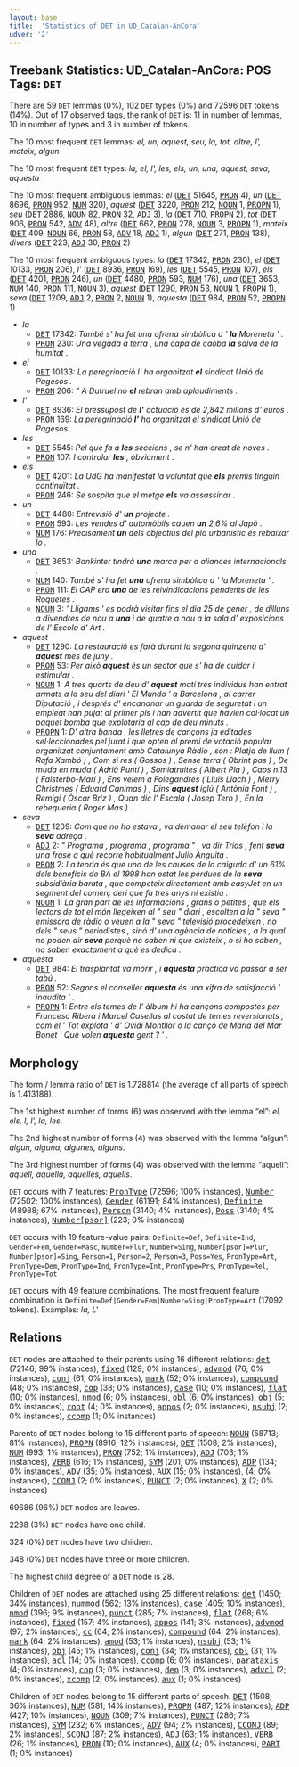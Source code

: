 ```yaml
---
layout: base
title:  'Statistics of DET in UD_Catalan-AnCora'
udver: '2'
---
```


## Treebank Statistics: UD_Catalan-AnCora: POS Tags: `DET`

There are 59 `DET` lemmas (0%), 102 `DET` types (0%) and 72596 `DET` tokens (14%).
Out of 17 observed tags, the rank of `DET` is: 11 in number of lemmas, 10 in number of types and 3 in number of tokens.

The 10 most frequent `DET` lemmas: <em>el, un, aquest, seu, la, tot, altre, l', mateix, algun</em>

The 10 most frequent `DET` types:  <em>la, el, l', les, els, un, una, aquest, seva, aquesta</em>

The 10 most frequent ambiguous lemmas: <em>el</em> (<tt><a href="ca_ancora-pos-DET.html">DET</a></tt> 51645, <tt><a href="ca_ancora-pos-PRON.html">PRON</a></tt> 4), <em>un</em> (<tt><a href="ca_ancora-pos-DET.html">DET</a></tt> 8696, <tt><a href="ca_ancora-pos-PRON.html">PRON</a></tt> 952, <tt><a href="ca_ancora-pos-NUM.html">NUM</a></tt> 320), <em>aquest</em> (<tt><a href="ca_ancora-pos-DET.html">DET</a></tt> 3220, <tt><a href="ca_ancora-pos-PRON.html">PRON</a></tt> 212, <tt><a href="ca_ancora-pos-NOUN.html">NOUN</a></tt> 1, <tt><a href="ca_ancora-pos-PROPN.html">PROPN</a></tt> 1), <em>seu</em> (<tt><a href="ca_ancora-pos-DET.html">DET</a></tt> 2886, <tt><a href="ca_ancora-pos-NOUN.html">NOUN</a></tt> 82, <tt><a href="ca_ancora-pos-PRON.html">PRON</a></tt> 32, <tt><a href="ca_ancora-pos-ADJ.html">ADJ</a></tt> 3), <em>la</em> (<tt><a href="ca_ancora-pos-DET.html">DET</a></tt> 710, <tt><a href="ca_ancora-pos-PROPN.html">PROPN</a></tt> 2), <em>tot</em> (<tt><a href="ca_ancora-pos-DET.html">DET</a></tt> 906, <tt><a href="ca_ancora-pos-PRON.html">PRON</a></tt> 542, <tt><a href="ca_ancora-pos-ADV.html">ADV</a></tt> 48), <em>altre</em> (<tt><a href="ca_ancora-pos-DET.html">DET</a></tt> 662, <tt><a href="ca_ancora-pos-PRON.html">PRON</a></tt> 278, <tt><a href="ca_ancora-pos-NOUN.html">NOUN</a></tt> 3, <tt><a href="ca_ancora-pos-PROPN.html">PROPN</a></tt> 1), <em>mateix</em> (<tt><a href="ca_ancora-pos-DET.html">DET</a></tt> 409, <tt><a href="ca_ancora-pos-NOUN.html">NOUN</a></tt> 66, <tt><a href="ca_ancora-pos-PRON.html">PRON</a></tt> 58, <tt><a href="ca_ancora-pos-ADV.html">ADV</a></tt> 18, <tt><a href="ca_ancora-pos-ADJ.html">ADJ</a></tt> 1), <em>algun</em> (<tt><a href="ca_ancora-pos-DET.html">DET</a></tt> 271, <tt><a href="ca_ancora-pos-PRON.html">PRON</a></tt> 138), <em>divers</em> (<tt><a href="ca_ancora-pos-DET.html">DET</a></tt> 223, <tt><a href="ca_ancora-pos-ADJ.html">ADJ</a></tt> 30, <tt><a href="ca_ancora-pos-PRON.html">PRON</a></tt> 2)

The 10 most frequent ambiguous types:  <em>la</em> (<tt><a href="ca_ancora-pos-DET.html">DET</a></tt> 17342, <tt><a href="ca_ancora-pos-PRON.html">PRON</a></tt> 230), <em>el</em> (<tt><a href="ca_ancora-pos-DET.html">DET</a></tt> 10133, <tt><a href="ca_ancora-pos-PRON.html">PRON</a></tt> 206), <em>l'</em> (<tt><a href="ca_ancora-pos-DET.html">DET</a></tt> 8936, <tt><a href="ca_ancora-pos-PRON.html">PRON</a></tt> 169), <em>les</em> (<tt><a href="ca_ancora-pos-DET.html">DET</a></tt> 5545, <tt><a href="ca_ancora-pos-PRON.html">PRON</a></tt> 107), <em>els</em> (<tt><a href="ca_ancora-pos-DET.html">DET</a></tt> 4201, <tt><a href="ca_ancora-pos-PRON.html">PRON</a></tt> 246), <em>un</em> (<tt><a href="ca_ancora-pos-DET.html">DET</a></tt> 4480, <tt><a href="ca_ancora-pos-PRON.html">PRON</a></tt> 593, <tt><a href="ca_ancora-pos-NUM.html">NUM</a></tt> 176), <em>una</em> (<tt><a href="ca_ancora-pos-DET.html">DET</a></tt> 3653, <tt><a href="ca_ancora-pos-NUM.html">NUM</a></tt> 140, <tt><a href="ca_ancora-pos-PRON.html">PRON</a></tt> 111, <tt><a href="ca_ancora-pos-NOUN.html">NOUN</a></tt> 3), <em>aquest</em> (<tt><a href="ca_ancora-pos-DET.html">DET</a></tt> 1290, <tt><a href="ca_ancora-pos-PRON.html">PRON</a></tt> 53, <tt><a href="ca_ancora-pos-NOUN.html">NOUN</a></tt> 1, <tt><a href="ca_ancora-pos-PROPN.html">PROPN</a></tt> 1), <em>seva</em> (<tt><a href="ca_ancora-pos-DET.html">DET</a></tt> 1209, <tt><a href="ca_ancora-pos-ADJ.html">ADJ</a></tt> 2, <tt><a href="ca_ancora-pos-PRON.html">PRON</a></tt> 2, <tt><a href="ca_ancora-pos-NOUN.html">NOUN</a></tt> 1), <em>aquesta</em> (<tt><a href="ca_ancora-pos-DET.html">DET</a></tt> 984, <tt><a href="ca_ancora-pos-PRON.html">PRON</a></tt> 52, <tt><a href="ca_ancora-pos-PROPN.html">PROPN</a></tt> 1)


* <em>la</em>
  * <tt><a href="ca_ancora-pos-DET.html">DET</a></tt> 17342: <em>També s' ha fet una ofrena simbòlica a ' <b>la</b> Moreneta ' .</em>
  * <tt><a href="ca_ancora-pos-PRON.html">PRON</a></tt> 230: <em>Una vegada a terra , una capa de caoba <b>la</b> salva de la humitat .</em>
* <em>el</em>
  * <tt><a href="ca_ancora-pos-DET.html">DET</a></tt> 10133: <em>La peregrinació l' ha organitzat <b>el</b> sindicat Unió de Pagesos .</em>
  * <tt><a href="ca_ancora-pos-PRON.html">PRON</a></tt> 206: <em>" A Dutruel no <b>el</b> rebran amb aplaudiments .</em>
* <em>l'</em>
  * <tt><a href="ca_ancora-pos-DET.html">DET</a></tt> 8936: <em>El pressupost de <b>l'</b> actuació és de 2,842 milions d' euros .</em>
  * <tt><a href="ca_ancora-pos-PRON.html">PRON</a></tt> 169: <em>La peregrinació <b>l'</b> ha organitzat el sindicat Unió de Pagesos .</em>
* <em>les</em>
  * <tt><a href="ca_ancora-pos-DET.html">DET</a></tt> 5545: <em>Pel que fa a <b>les</b> seccions , se n' han creat de noves .</em>
  * <tt><a href="ca_ancora-pos-PRON.html">PRON</a></tt> 107: <em>I controlar <b>les</b> , òbviament .</em>
* <em>els</em>
  * <tt><a href="ca_ancora-pos-DET.html">DET</a></tt> 4201: <em>La UdG ha manifestat la voluntat que <b>els</b> premis tinguin continuïtat .</em>
  * <tt><a href="ca_ancora-pos-PRON.html">PRON</a></tt> 246: <em>Se sospita que el metge <b>els</b> va assassinar .</em>
* <em>un</em>
  * <tt><a href="ca_ancora-pos-DET.html">DET</a></tt> 4480: <em>Entrevisió d' <b>un</b> projecte .</em>
  * <tt><a href="ca_ancora-pos-PRON.html">PRON</a></tt> 593: <em>Les vendes d' automòbils cauen <b>un</b> 2,6% al Japó .</em>
  * <tt><a href="ca_ancora-pos-NUM.html">NUM</a></tt> 176: <em>Precisament <b>un</b> dels objectius del pla urbanístic és rebaixar lo .</em>
* <em>una</em>
  * <tt><a href="ca_ancora-pos-DET.html">DET</a></tt> 3653: <em>Bankinter tindrà <b>una</b> marca per a aliances internacionals .</em>
  * <tt><a href="ca_ancora-pos-NUM.html">NUM</a></tt> 140: <em>També s' ha fet <b>una</b> ofrena simbòlica a ' la Moreneta ' .</em>
  * <tt><a href="ca_ancora-pos-PRON.html">PRON</a></tt> 111: <em>El CAP era <b>una</b> de les reivindicacions pendents de les Roquetes .</em>
  * <tt><a href="ca_ancora-pos-NOUN.html">NOUN</a></tt> 3: <em>' Lligams ' es podrà visitar fins el dia 25 de gener , de dilluns a divendres de nou a <b>una</b> i de quatre a nou a la sala d' exposicions de l' Escola d' Art .</em>
* <em>aquest</em>
  * <tt><a href="ca_ancora-pos-DET.html">DET</a></tt> 1290: <em>La restauració es farà durant la segona quinzena d' <b>aquest</b> mes de juny .</em>
  * <tt><a href="ca_ancora-pos-PRON.html">PRON</a></tt> 53: <em>Per això <b>aquest</b> és un sector que s' ha de cuidar i estimular .</em>
  * <tt><a href="ca_ancora-pos-NOUN.html">NOUN</a></tt> 1: <em>A tres quarts de deu d' <b>aquest</b> matí tres individus han entrat armats a la seu del diari ' El Mundo ' a Barcelona , al carrer Diputació , i després d' encanonar un guarda de seguretat i un empleat han pujat al primer pis i han advertit que havien col·locat un paquet bomba que explotaria al cap de deu minuts .</em>
  * <tt><a href="ca_ancora-pos-PROPN.html">PROPN</a></tt> 1: <em>D' altra banda , les lletres de cançons ja editades sel·leccionades pel jurat i que opten al premi de votació popular organitzat conjuntament amb Catalunya Ràdio , són : Platja de llum ( Rafa Xambó ) , Com si res ( Gossos ) , Sense terra ( Obrint pas ) , De muda en muda ( Adrià Puntí ) , Somiatruites ( Albert Pla ) , Caos n.13 ( Falsterbo-Marí ) , Ens veiem a Folegandres ( Lluís Llach ) , Merry Christmes ( Eduard Canimas ) , Dins <b>aquest</b> iglú ( Antònia Font ) , Remigi ( Òscar Briz ) , Quan dic l' Escala ( Josep Tero ) , En la rebequeria ( Roger Mas ) .</em>
* <em>seva</em>
  * <tt><a href="ca_ancora-pos-DET.html">DET</a></tt> 1209: <em>Com que no ho estava , va demanar el seu telèfon i la <b>seva</b> adreça .</em>
  * <tt><a href="ca_ancora-pos-ADJ.html">ADJ</a></tt> 2: <em>" Programa , programa , programa " , va dir Trias , fent <b>seva</b> una frase a què recorre habitualment Julio Anguita .</em>
  * <tt><a href="ca_ancora-pos-PRON.html">PRON</a></tt> 2: <em>La teoria és que una de les causes de la caiguda d' un 61% dels beneficis de BA el 1998 han estat les pèrdues de la <b>seva</b> subsidiària barata , que competeix directament amb easyJet en un segment del comerç aeri que fa tres anys ni existia .</em>
  * <tt><a href="ca_ancora-pos-NOUN.html">NOUN</a></tt> 1: <em>La gran part de les informacions , grans o petites , que els lectors de tot el món llegeixen al " seu " diari , escolten a la " seva " emissora de ràdio o veuen a la " seva " televisió procedeixen , no dels " seus " periodistes , sinó d' una agència de notícies , a la qual no poden dir <b>seva</b> perquè no saben ni que existeix , o si ho saben , no saben exactament a què es dedica .</em>
* <em>aquesta</em>
  * <tt><a href="ca_ancora-pos-DET.html">DET</a></tt> 984: <em>El trasplantat va morir , i <b>aquesta</b> pràctica va passar a ser tabú .</em>
  * <tt><a href="ca_ancora-pos-PRON.html">PRON</a></tt> 52: <em>Segons el conseller <b>aquesta</b> és una xifra de satisfacció ' inaudita ' .</em>
  * <tt><a href="ca_ancora-pos-PROPN.html">PROPN</a></tt> 1: <em>Entre els temes de l' àlbum hi ha cançons compostes per Francesc Ribera i Marcel Casellas al costat de temes reversionats , com el ' Tot explota ' d' Ovidi Montllor o la cançó de Maria del Mar Bonet ' Què volen <b>aquesta</b> gent ? ' .</em>

## Morphology

The form / lemma ratio of `DET` is 1.728814 (the average of all parts of speech is 1.413188).

The 1st highest number of forms (6) was observed with the lemma “el”: <em>el, els, l, l', la, les</em>.

The 2nd highest number of forms (4) was observed with the lemma “algun”: <em>algun, alguna, algunes, alguns</em>.

The 3rd highest number of forms (4) was observed with the lemma “aquell”: <em>aquell, aquella, aquelles, aquells</em>.

`DET` occurs with 7 features: <tt><a href="ca_ancora-feat-PronType.html">PronType</a></tt> (72596; 100% instances), <tt><a href="ca_ancora-feat-Number.html">Number</a></tt> (72502; 100% instances), <tt><a href="ca_ancora-feat-Gender.html">Gender</a></tt> (61191; 84% instances), <tt><a href="ca_ancora-feat-Definite.html">Definite</a></tt> (48988; 67% instances), <tt><a href="ca_ancora-feat-Person.html">Person</a></tt> (3140; 4% instances), <tt><a href="ca_ancora-feat-Poss.html">Poss</a></tt> (3140; 4% instances), <tt><a href="ca_ancora-feat-Number-psor.html">Number[psor]</a></tt> (223; 0% instances)

`DET` occurs with 19 feature-value pairs: `Definite=Def`, `Definite=Ind`, `Gender=Fem`, `Gender=Masc`, `Number=Plur`, `Number=Sing`, `Number[psor]=Plur`, `Number[psor]=Sing`, `Person=1`, `Person=2`, `Person=3`, `Poss=Yes`, `PronType=Art`, `PronType=Dem`, `PronType=Ind`, `PronType=Int`, `PronType=Prs`, `PronType=Rel`, `PronType=Tot`

`DET` occurs with 49 feature combinations.
The most frequent feature combination is `Definite=Def|Gender=Fem|Number=Sing|PronType=Art` (17092 tokens).
Examples: <em>la, L'</em>


## Relations

`DET` nodes are attached to their parents using 16 different relations: <tt><a href="ca_ancora-dep-det.html">det</a></tt> (72146; 99% instances), <tt><a href="ca_ancora-dep-fixed.html">fixed</a></tt> (129; 0% instances), <tt><a href="ca_ancora-dep-advmod.html">advmod</a></tt> (76; 0% instances), <tt><a href="ca_ancora-dep-conj.html">conj</a></tt> (61; 0% instances), <tt><a href="ca_ancora-dep-mark.html">mark</a></tt> (52; 0% instances), <tt><a href="ca_ancora-dep-compound.html">compound</a></tt> (48; 0% instances), <tt><a href="ca_ancora-dep-cop.html">cop</a></tt> (38; 0% instances), <tt><a href="ca_ancora-dep-case.html">case</a></tt> (10; 0% instances), <tt><a href="ca_ancora-dep-flat.html">flat</a></tt> (10; 0% instances), <tt><a href="ca_ancora-dep-nmod.html">nmod</a></tt> (6; 0% instances), <tt><a href="ca_ancora-dep-obl.html">obl</a></tt> (6; 0% instances), <tt><a href="ca_ancora-dep-obj.html">obj</a></tt> (5; 0% instances), <tt><a href="ca_ancora-dep-root.html">root</a></tt> (4; 0% instances), <tt><a href="ca_ancora-dep-appos.html">appos</a></tt> (2; 0% instances), <tt><a href="ca_ancora-dep-nsubj.html">nsubj</a></tt> (2; 0% instances), <tt><a href="ca_ancora-dep-ccomp.html">ccomp</a></tt> (1; 0% instances)

Parents of `DET` nodes belong to 15 different parts of speech: <tt><a href="ca_ancora-pos-NOUN.html">NOUN</a></tt> (58713; 81% instances), <tt><a href="ca_ancora-pos-PROPN.html">PROPN</a></tt> (8916; 12% instances), <tt><a href="ca_ancora-pos-DET.html">DET</a></tt> (1508; 2% instances), <tt><a href="ca_ancora-pos-NUM.html">NUM</a></tt> (993; 1% instances), <tt><a href="ca_ancora-pos-PRON.html">PRON</a></tt> (752; 1% instances), <tt><a href="ca_ancora-pos-ADJ.html">ADJ</a></tt> (703; 1% instances), <tt><a href="ca_ancora-pos-VERB.html">VERB</a></tt> (616; 1% instances), <tt><a href="ca_ancora-pos-SYM.html">SYM</a></tt> (201; 0% instances), <tt><a href="ca_ancora-pos-ADP.html">ADP</a></tt> (134; 0% instances), <tt><a href="ca_ancora-pos-ADV.html">ADV</a></tt> (35; 0% instances), <tt><a href="ca_ancora-pos-AUX.html">AUX</a></tt> (15; 0% instances),  (4; 0% instances), <tt><a href="ca_ancora-pos-CCONJ.html">CCONJ</a></tt> (2; 0% instances), <tt><a href="ca_ancora-pos-PUNCT.html">PUNCT</a></tt> (2; 0% instances), <tt><a href="ca_ancora-pos-X.html">X</a></tt> (2; 0% instances)

69686 (96%) `DET` nodes are leaves.

2238 (3%) `DET` nodes have one child.

324 (0%) `DET` nodes have two children.

348 (0%) `DET` nodes have three or more children.

The highest child degree of a `DET` node is 28.

Children of `DET` nodes are attached using 25 different relations: <tt><a href="ca_ancora-dep-det.html">det</a></tt> (1450; 34% instances), <tt><a href="ca_ancora-dep-nummod.html">nummod</a></tt> (562; 13% instances), <tt><a href="ca_ancora-dep-case.html">case</a></tt> (405; 10% instances), <tt><a href="ca_ancora-dep-nmod.html">nmod</a></tt> (396; 9% instances), <tt><a href="ca_ancora-dep-punct.html">punct</a></tt> (285; 7% instances), <tt><a href="ca_ancora-dep-flat.html">flat</a></tt> (268; 6% instances), <tt><a href="ca_ancora-dep-fixed.html">fixed</a></tt> (157; 4% instances), <tt><a href="ca_ancora-dep-appos.html">appos</a></tt> (141; 3% instances), <tt><a href="ca_ancora-dep-advmod.html">advmod</a></tt> (97; 2% instances), <tt><a href="ca_ancora-dep-cc.html">cc</a></tt> (64; 2% instances), <tt><a href="ca_ancora-dep-compound.html">compound</a></tt> (64; 2% instances), <tt><a href="ca_ancora-dep-mark.html">mark</a></tt> (64; 2% instances), <tt><a href="ca_ancora-dep-amod.html">amod</a></tt> (53; 1% instances), <tt><a href="ca_ancora-dep-nsubj.html">nsubj</a></tt> (53; 1% instances), <tt><a href="ca_ancora-dep-obj.html">obj</a></tt> (45; 1% instances), <tt><a href="ca_ancora-dep-conj.html">conj</a></tt> (34; 1% instances), <tt><a href="ca_ancora-dep-obl.html">obl</a></tt> (31; 1% instances), <tt><a href="ca_ancora-dep-acl.html">acl</a></tt> (14; 0% instances), <tt><a href="ca_ancora-dep-ccomp.html">ccomp</a></tt> (6; 0% instances), <tt><a href="ca_ancora-dep-parataxis.html">parataxis</a></tt> (4; 0% instances), <tt><a href="ca_ancora-dep-cop.html">cop</a></tt> (3; 0% instances), <tt><a href="ca_ancora-dep-dep.html">dep</a></tt> (3; 0% instances), <tt><a href="ca_ancora-dep-advcl.html">advcl</a></tt> (2; 0% instances), <tt><a href="ca_ancora-dep-xcomp.html">xcomp</a></tt> (2; 0% instances), <tt><a href="ca_ancora-dep-aux.html">aux</a></tt> (1; 0% instances)

Children of `DET` nodes belong to 15 different parts of speech: <tt><a href="ca_ancora-pos-DET.html">DET</a></tt> (1508; 36% instances), <tt><a href="ca_ancora-pos-NUM.html">NUM</a></tt> (581; 14% instances), <tt><a href="ca_ancora-pos-PROPN.html">PROPN</a></tt> (487; 12% instances), <tt><a href="ca_ancora-pos-ADP.html">ADP</a></tt> (427; 10% instances), <tt><a href="ca_ancora-pos-NOUN.html">NOUN</a></tt> (309; 7% instances), <tt><a href="ca_ancora-pos-PUNCT.html">PUNCT</a></tt> (286; 7% instances), <tt><a href="ca_ancora-pos-SYM.html">SYM</a></tt> (232; 6% instances), <tt><a href="ca_ancora-pos-ADV.html">ADV</a></tt> (94; 2% instances), <tt><a href="ca_ancora-pos-CCONJ.html">CCONJ</a></tt> (89; 2% instances), <tt><a href="ca_ancora-pos-SCONJ.html">SCONJ</a></tt> (87; 2% instances), <tt><a href="ca_ancora-pos-ADJ.html">ADJ</a></tt> (63; 1% instances), <tt><a href="ca_ancora-pos-VERB.html">VERB</a></tt> (26; 1% instances), <tt><a href="ca_ancora-pos-PRON.html">PRON</a></tt> (10; 0% instances), <tt><a href="ca_ancora-pos-AUX.html">AUX</a></tt> (4; 0% instances), <tt><a href="ca_ancora-pos-PART.html">PART</a></tt> (1; 0% instances)

